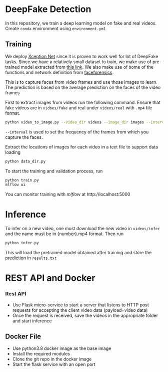# DeepFake Detection

In this repository, we train a deep learning model on fake and real videos. Create ```conda``` environment using  ```environment.yml```

## Training

We deploy [Xception Net](https://arxiv.org/abs/1610.02357) since it is proven to work well for lot of DeepFake tasks. Since we have a relatively small dataset to train, we make use of pre-trained model extracted from [this link](http://kaldir.vc.in.tum.de/FaceForensics/models/faceforensics++_models.zip). We also make use of some of the functions and network definition from [faceforensics](https://github.com/agpeshal/FaceForensics/tree/master/classification).

This is to capture faces from video frames and use those images to learn. The prediction is based on the average prediction on the faces of the video frames

First to extract images from videos run the following command. Ensure that fake videos are in ```vidoes/fake``` and real under ```videos/real``` with ```.mp4``` file format.

```bash
python video_to_image.py --video_dir videos --image_dir images --interval 20
```

```--interval``` is used to set the frequency of the frames from which you capture the faces.

Extract the locations of images for each video in a text file to support data loading

```bash
python data_dir.py
```

To start the training and validation process, run

```bash
python train.py
mlflow ui
```

You can monitor training with *mlflow* at http://localhost:5000



# Inference

To infer on a new video, one must download the new video in ```videos/infer``` and the name must be in {number}.mp4 format. Then run

```bash
python infer.py
```

This will load the pretrained model obtained after training and store the prediction in ```results.txt```



# REST API and Docker

### Rest API

- Use Flask micro-service to start a server that listens to HTTP post requests for accepting the client video data (payload=video data)
- Once the request is received, save the videos in the appropriate folder and start inference



## Docker File

- Use python3.8 docker image as the base image
- Install the required modules
- Clone the git repo in the docker image
- Start the flask service with an open port
